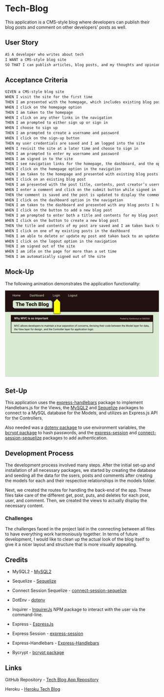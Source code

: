 # Tech-Blog
This application is a CMS-style blog where developers can publish their blog posts and comment on other developers' posts as well.

## User Story

```md
AS A developer who writes about tech
I WANT a CMS-style blog site
SO THAT I can publish articles, blog posts, and my thoughts and opinions
```

## Acceptance Criteria

```md
GIVEN a CMS-style blog site
WHEN I visit the site for the first time
THEN I am presented with the homepage, which includes existing blog posts if any have been posted; navigation links for the homepage and the dashboard; and the option to log in
WHEN I click on the homepage option
THEN I am taken to the homepage
WHEN I click on any other links in the navigation
THEN I am prompted to either sign up or sign in
WHEN I choose to sign up
THEN I am prompted to create a username and password
WHEN I click on the sign-up button
THEN my user credentials are saved and I am logged into the site
WHEN I revisit the site at a later time and choose to sign in
THEN I am prompted to enter my username and password
WHEN I am signed in to the site
THEN I see navigation links for the homepage, the dashboard, and the option to log out
WHEN I click on the homepage option in the navigation
THEN I am taken to the homepage and presented with existing blog posts that include the post title and the date created
WHEN I click on an existing blog post
THEN I am presented with the post title, contents, post creator’s username, and date created for that post and have the option to leave a comment
WHEN I enter a comment and click on the submit button while signed in
THEN the comment is saved and the post is updated to display the comment, the comment creator’s username, and the date created
WHEN I click on the dashboard option in the navigation
THEN I am taken to the dashboard and presented with any blog posts I have already created and the option to add a new blog post
WHEN I click on the button to add a new blog post
THEN I am prompted to enter both a title and contents for my blog post
WHEN I click on the button to create a new blog post
THEN the title and contents of my post are saved and I am taken back to an updated dashboard with my new blog post
WHEN I click on one of my existing posts in the dashboard
THEN I am able to delete or update my post and taken back to an updated dashboard
WHEN I click on the logout option in the navigation
THEN I am signed out of the site
WHEN I am idle on the page for more than a set time
THEN I am automatically signed out of the site 
```

## Mock-Up

The following animation demonstrates the application functionality:

![Animation cycles through signing into the app, clicking on buttons, and updating blog posts.](./Assets/14-mvc-homework-demo-01.gif)

## Set-Up

This application uses the [express-handlebars](https://www.npmjs.com/package/express-handlebars) package to implement Handlebars.js for the Views, the [MySQL2](https://www.npmjs.com/package/mysql2) and [Sequelize](https://www.npmjs.com/package/sequelize) packages to connect to a MySQL database for the Models, and utilizes an Express.js API for the Controllers.

Also needed was a [dotenv package](https://www.npmjs.com/package/dotenv) to use environment variables, the [bcrypt package](https://www.npmjs.com/package/bcrypt) to hash passwords, and the [express-session](https://www.npmjs.com/package/express-session) and [connect-session-sequelize](https://www.npmjs.com/package/connect-session-sequelize) packages to add authentication.

## Development Process

The development process involved many steps. After the initial set-up and installation of all necessary packages, we started by creating the database and seeding all the data for the ssers, posts and comments after creating the models for each and their respective relationships in the models folder.

Next, we created the routes for handling the back-end of the app. These files take care of the different get, post, puts, and deletes for each post, user, and comment. Then, we created the views to actually display the necessary content.

### Challenges

The challenges faced in the project laid in the connecting between all files to have everything work harmoniously together. In terms of future development, I would like to clean up the actual look of the blog itself to give it a nicer layout and structure that is more visually appealing.

## Credits

* MySQL2 - [MySQL2](https://www.npmjs.com/package/mysql2)

* Sequelize - [Sequelize](https://www.npmjs.com/package/sequelize)

* Connect Session Sequelize - [connect-session-sequelize](https://www.npmjs.com/package/connect-session-sequelize)

* DotEnv - [dotenv](https://www.npmjs.com/package/dotenv)

* Inquirer - [InquirerJs](https://www.npmjs.com/package/inquirer/v/0.2.3) NPM package to interact with the user via the command-line.

* Express - [EspressJs](https://www.npmjs.com/package/express)

* Express Session - [express-session](https://www.npmjs.com/package/express-session)

* Express-Handlebars - [Express-Handlebars](https://www.npmjs.com/package/express-handlebars)

* Bycrypt - [bcrypt package](https://www.npmjs.com/package/bcrypt)

## Links

GitHub Repository - [Tech Blog App Repository](https://github.com/ktrudickm/Tech-Blog "Tech Blog App")

Heroku - [Heroku Tech Blog]()